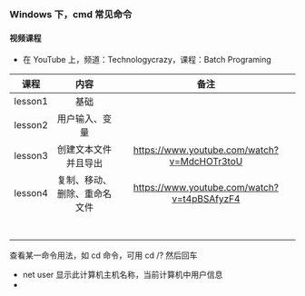 ### Windows 下，cmd 常见命令

#### 视频课程

* 在 YouTube 上，频道：Technologycrazy，课程：Batch Programing

| 课程    |             内容             |                    备注                     |
| ------- | :--------------------------: | :-----------------------------------------: |
| lesson1 |             基础             |                                             |
| lesson2 |        用户输入、变量        |                                             |
| lesson3 |     创建文本文件并且导出     | https://www.youtube.com/watch?v=MdcHOTr3toU |
| lesson4 | 复制、移动、删除、重命名文件 | https://www.youtube.com/watch?v=t4pBSAfyzF4 |
|         |                              |                                             |
|         |                              |                                             |
|         |                              |                                             |
|         |                              |                                             |
|         |                              |                                             |
|         |                              |                                             |
|         |                              |                                             |

查看某一命令用法，如  cd 命令，可用 cd /? 然后回车

* net user		显示此计算机主机名称，当前计算机中用户信息
* 